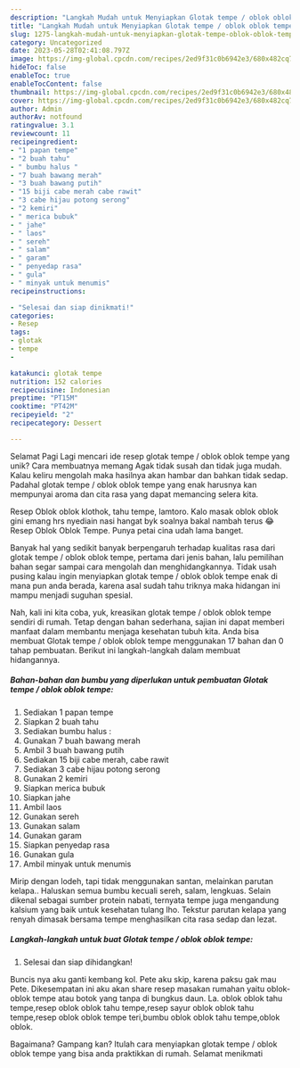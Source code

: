 ```yaml
---
description: "Langkah Mudah untuk Menyiapkan Glotak tempe / oblok oblok tempe yang Enak, Mengugah Selera"
title: "Langkah Mudah untuk Menyiapkan Glotak tempe / oblok oblok tempe yang Enak, Mengugah Selera"
slug: 1275-langkah-mudah-untuk-menyiapkan-glotak-tempe-oblok-oblok-tempe-yang-enak-mengugah-selera
category: Uncategorized
date: 2023-05-28T02:41:08.797Z
image: https://img-global.cpcdn.com/recipes/2ed9f31c0b6942e3/680x482cq70/glotak-tempe-oblok-oblok-tempe-foto-resep-utama.jpg
hideToc: false
enableToc: true
enableTocContent: false
thumbnail: https://img-global.cpcdn.com/recipes/2ed9f31c0b6942e3/680x482cq70/glotak-tempe-oblok-oblok-tempe-foto-resep-utama.jpg
cover: https://img-global.cpcdn.com/recipes/2ed9f31c0b6942e3/680x482cq70/glotak-tempe-oblok-oblok-tempe-foto-resep-utama.jpg
author: Admin
authorAv: notfound
ratingvalue: 3.1
reviewcount: 11
recipeingredient:
- "1 papan tempe"
- "2 buah tahu"
- " bumbu halus "
- "7 buah bawang merah"
- "3 buah bawang putih"
- "15 biji cabe merah cabe rawit"
- "3 cabe hijau potong serong"
- "2 kemiri"
- " merica bubuk"
- " jahe"
- " laos"
- " sereh"
- " salam"
- " garam"
- " penyedap rasa"
- " gula"
- " minyak untuk menumis"
recipeinstructions:

- "Selesai dan siap dinikmati!"
categories:
- Resep
tags:
- glotak
- tempe
- 

katakunci: glotak tempe  
nutrition: 152 calories
recipecuisine: Indonesian
preptime: "PT15M"
cooktime: "PT42M"
recipeyield: "2"
recipecategory: Dessert

---
```



Selamat Pagi Lagi mencari ide resep glotak tempe / oblok oblok tempe yang unik? Cara membuatnya memang Agak tidak susah dan tidak juga mudah. Kalau keliru mengolah maka hasilnya akan hambar dan bahkan tidak sedap. Padahal glotak tempe / oblok oblok tempe yang enak harusnya kan mempunyai aroma dan cita rasa yang dapat memancing selera kita.


Resep Oblok oblok klothok, tahu tempe, lamtoro. Kalo masak oblok oblok gini emang hrs nyediain nasi hangat byk soalnya bakal nambah terus 😂 Resep Oblok Oblok Tempe. Punya petai cina udah lama banget.

Banyak hal yang sedikit banyak berpengaruh terhadap kualitas rasa dari glotak tempe / oblok oblok tempe, pertama dari jenis bahan, lalu pemilihan bahan segar sampai cara mengolah dan menghidangkannya. Tidak usah pusing kalau ingin menyiapkan glotak tempe / oblok oblok tempe enak di mana pun anda berada, karena asal sudah tahu triknya maka hidangan ini mampu menjadi suguhan spesial.


Nah, kali ini kita coba, yuk, kreasikan glotak tempe / oblok oblok tempe sendiri di rumah. Tetap dengan bahan sederhana, sajian ini dapat memberi manfaat dalam membantu menjaga kesehatan tubuh kita. Anda bisa membuat Glotak tempe / oblok oblok tempe menggunakan 17 bahan dan 0 tahap pembuatan. Berikut ini langkah-langkah dalam membuat hidangannya.

<!--inarticleads1-->

##### Bahan-bahan dan bumbu yang diperlukan untuk pembuatan Glotak tempe / oblok oblok tempe:

1. Sediakan 1 papan tempe
1. Siapkan 2 buah tahu
1. Sediakan  bumbu halus :
1. Gunakan 7 buah bawang merah
1. Ambil 3 buah bawang putih
1. Sediakan 15 biji cabe merah, cabe rawit
1. Sediakan 3 cabe hijau potong serong
1. Gunakan 2 kemiri
1. Siapkan  merica bubuk
1. Siapkan  jahe
1. Ambil  laos
1. Gunakan  sereh
1. Gunakan  salam
1. Gunakan  garam
1. Siapkan  penyedap rasa
1. Gunakan  gula
1. Ambil  minyak untuk menumis


Mirip dengan lodeh, tapi tidak menggunakan santan, melainkan parutan kelapa.. Haluskan semua bumbu kecuali sereh, salam, lengkuas. Selain dikenal sebagai sumber protein nabati, ternyata tempe juga mengandung kalsium yang baik untuk kesehatan tulang lho. Tekstur parutan kelapa yang renyah dimasak bersama tempe menghasilkan cita rasa sedap dan lezat. 

<!--inarticleads2-->

##### Langkah-langkah untuk buat Glotak tempe / oblok oblok tempe:


1. Selesai dan siap dihidangkan!

Buncis nya aku ganti kembang kol. Pete aku skip, karena paksu gak mau Pete. Dikesempatan ini aku akan share resep masakan rumahan yaitu oblok-oblok tempe atau botok yang tanpa di bungkus daun. La. oblok oblok tahu tempe,resep oblok oblok tahu tempe,resep sayur oblok oblok tahu tempe,resep oblok oblok tempe teri,bumbu oblok oblok tahu tempe,oblok oblok. 

Bagaimana? Gampang kan? Itulah cara menyiapkan glotak tempe / oblok oblok tempe yang bisa anda praktikkan di rumah. Selamat menikmati
